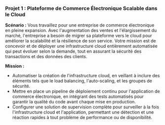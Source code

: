 ### Projet 1 : Plateforme de Commerce Électronique Scalable dans le Cloud

**Scénario :** Vous travaillez pour une entreprise de commerce électronique en pleine expansion. Avec l'augmentation des ventes et l'élargissement du marché, l'entreprise a besoin de migrer sa plateforme vers le cloud pour améliorer la scalabilité et la résilience de son service. Votre mission est de concevoir et de déployer une infrastructure cloud entièrement automatisée qui peut évoluer selon la demande, tout en assurant la sécurité des transactions et des données des clients.

**Mission :**
- Automatiser la création de l'infrastructure cloud, en veillant à inclure des éléments tels que le load balancing, l'auto-scaling, et les groupes de sécurité.
- Mettre en place un pipeline de déploiement continu pour l'application de commerce électronique, en intégrant des tests automatisés pour garantir la qualité du code avant chaque mise en production.
- Configurer une solution de supervision complète pour surveiller à la fois l'infrastructure cloud et l'application, permettant une détection et une réaction rapides à tout problème de performance ou de disponibilité.
